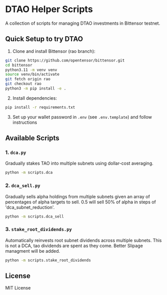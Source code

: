 # DTAO Helper Scripts

A collection of scripts for managing DTAO investments in Bittensor testnet.

## Quick Setup to try DTAO

1. Clone and install Bittensor (rao branch):
```bash
git clone https://github.com/opentensor/bittensor.git
cd bittensor
python3.11 -m venv venv
source venv/bin/activate
git fetch origin rao
git checkout rao
python3 -m pip install -e .
```

2. Install dependencies:
```bash
pip install -r requirements.txt
```

3. Set up your wallet password in `.env` (see `.env.template`) and follow instructions

## Available Scripts

### 1. `dca.py`
Gradually stakes TAO into multiple subnets using dollar-cost averaging.
```bash
python -m scripts.dca  
```

### 2. `dca_sell.py`
Gradually sells alpha holdings from multiple subnets given an array of percentages of alpha targets to sell. 0.5 will sell 50% of alpha in steps of 'dca_subnet_reduction'. 

```bash
python -m scripts.dca_sell  
```

### 3. `stake_root_dividends.py`
Automatically reinvests root subnet dividends across multiple subnets. 
This is not a DCA, tao dividends are spent as they come. Better Slipage managment will be added. 
```bash
python -m scripts.stake_root_dividends 
```

## License
MIT License